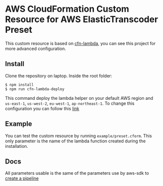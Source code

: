 # AWS CloudFormation Custom Resource for AWS ElasticTranscoder Preset

This custom resource is based on [cfn-lambda](https://github.com/andrew-templeton/cfn-lambda), you can see this project for more advanced configuration.

## Install

Clone the repository on laptop. Inside the root folder:

```
$ npm install
$ npm run cfn-lambda-deploy
```
This command deploy the lambda helper on your default AWS region and `us-east-1`, `us-west-2`, `eu-west-1`, `ap-northeast-1`. To change this configuration you can follow this [link](https://github.com/andrew-templeton/cfn-lambda#deployment-of-lambdas)

## Example

You can test the custom resource by running `example/preset.cform`. This only parameter is the name of the lambda function created during the installation.

## Docs

All parameters usable is the same of the parameters use by aws-sdk to [create a pipeline](http://docs.aws.amazon.com/AWSJavaScriptSDK/latest/AWS/ElasticTranscoder.html#createPipeline-property)
